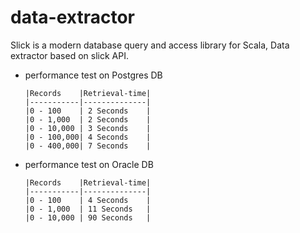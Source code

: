# data-extractor

Slick is a modern database query and access library for Scala, Data extractor based on slick API.

- performance test on Postgres DB
  ```csv
  |Records    |Retrieval-time|
  |-----------|--------------|
  |0 - 100    | 2 Seconds    |
  |0 - 1,000  | 2 Seconds    |
  |0 - 10,000 | 3 Seconds    |
  |0 - 100,000| 4 Seconds    |
  |0 - 400,000| 7 Seconds    |
  ```

- performance test on Oracle DB
  ```csv
  |Records    |Retrieval-time|
  |-----------|--------------|
  |0 - 100    | 4 Seconds    |
  |0 - 1,000  | 11 Seconds   |
  |0 - 10,000 | 90 Seconds   |

  ```
